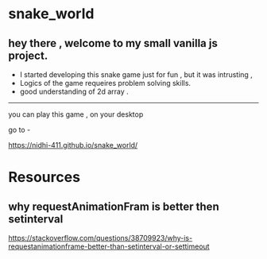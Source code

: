 # snake_world

## hey there , welcome to my small vanilla js project. 

- I started developing this snake game just for fun , but it was intrusting , 
- Logics of the game requeires problem solving skills.
- good understanding of 2d array . 


_________________________

you can play this game , on your desktop 

go to  - 

https://nidhi-411.github.io/snake_world/ 




# Resources 

## why requestAnimationFram is better then setinterval
https://stackoverflow.com/questions/38709923/why-is-requestanimationframe-better-than-setinterval-or-settimeout
